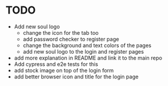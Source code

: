 # TODO

- Add new soul logo
  - change the icon for the tab too
  - add password checker to register page
  - change the background and text colors of the pages
  - add new soul logo to the login and register pages
- add more explanation in README and link it to the main repo
- Add cypress and e2e tests for this
- add stock image on top of the login form
- add better browser icon and title for the login page
